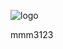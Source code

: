  ![logo](https://raw.githubusercontent.com/MERO-M-M/MERO-M-M.github.io/master/Capture.PNG)                                  

   mmm3123

